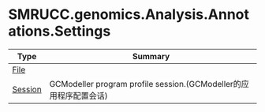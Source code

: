 ﻿
# SMRUCC.genomics.Analysis.Annotations.Settings

|Type|Summary|
|----|-------|
|[File](./File.md)||
|[Session](./Session.md)|GCModeller program profile session.(GCModeller的应用程序配置会话)|

